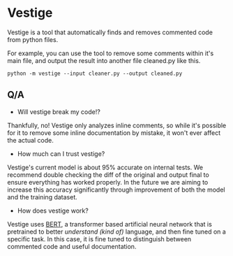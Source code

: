 # Vestige

Vestige is a tool that automatically finds and removes commented code from python files.

For example, you can use the tool to remove some comments within it's main file, and output the result into another file cleaned.py like this.
```
python -m vestige --input cleaner.py --output cleaned.py
```

## Q/A
- Will vestige break my code!?

Thankfully, no! Vestige only analyzes inline comments, so while it's possible for it to remove some inline documentation by mistake, it won't ever affect the actual code.
- How much can I trust vestige?

Vestige's current model is about 95% accurate on internal tests.  We recommend double checking the diff of the original and output final to ensure everything has worked properly.  In the future we are aiming to increase this accuracy significantly through improvement of both the model and the training dataset.

- How does vestige work?

Vestige uses [BERT](https://arxiv.org/abs/1810.04805), a transformer based artificial neural network that is pretrained to better *understand (kind of)* language, and then fine tuned on a specific task.  In this case, it is fine tuned to distinguish between commented code and useful documentation.
